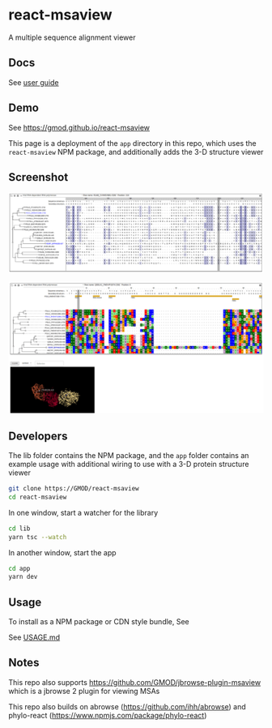 # react-msaview

A multiple sequence alignment viewer


## Docs

See [user guide](docs/user_guide.md)

## Demo

See https://gmod.github.io/react-msaview

This page is a deployment of the `app` directory in this repo, which uses the
`react-msaview` NPM package, and additionally adds the 3-D structure viewer

## Screenshot

![](docs/media/image20.png)

![](docs/media/image15.png)


## Developers

The lib folder contains the NPM package, and the `app` folder contains an
example usage with additional wiring to use with a 3-D protein structure viewer

```bash
git clone https://GMOD/react-msaview
cd react-msaview
```

In one window, start a watcher for the library

```bash
cd lib
yarn tsc --watch
```

In another window, start the app

```bash
cd app
yarn dev
```

## Usage

To install as a NPM package or CDN style bundle, See

See [USAGE.md](USAGE.md)

## Notes

This repo also supports https://github.com/GMOD/jbrowse-plugin-msaview which is
a jbrowse 2 plugin for viewing MSAs

This repo also builds on abrowse (https://github.com/ihh/abrowse) and
phylo-react (https://www.npmjs.com/package/phylo-react)
